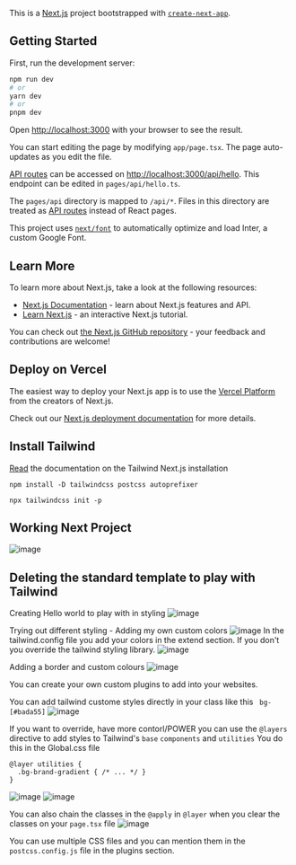 This is a [Next.js](https://nextjs.org/) project bootstrapped with [`create-next-app`](https://github.com/vercel/next.js/tree/canary/packages/create-next-app).

## Getting Started

First, run the development server:

```bash
npm run dev
# or
yarn dev
# or
pnpm dev
```

Open [http://localhost:3000](http://localhost:3000) with your browser to see the result.

You can start editing the page by modifying `app/page.tsx`. The page auto-updates as you edit the file.

[API routes](https://nextjs.org/docs/api-routes/introduction) can be accessed on [http://localhost:3000/api/hello](http://localhost:3000/api/hello). This endpoint can be edited in `pages/api/hello.ts`.

The `pages/api` directory is mapped to `/api/*`. Files in this directory are treated as [API routes](https://nextjs.org/docs/api-routes/introduction) instead of React pages.

This project uses [`next/font`](https://nextjs.org/docs/basic-features/font-optimization) to automatically optimize and load Inter, a custom Google Font.

## Learn More

To learn more about Next.js, take a look at the following resources:

- [Next.js Documentation](https://nextjs.org/docs) - learn about Next.js features and API.
- [Learn Next.js](https://nextjs.org/learn) - an interactive Next.js tutorial.

You can check out [the Next.js GitHub repository](https://github.com/vercel/next.js/) - your feedback and contributions are welcome!

## Deploy on Vercel

The easiest way to deploy your Next.js app is to use the [Vercel Platform](https://vercel.com/new?utm_medium=default-template&filter=next.js&utm_source=create-next-app&utm_campaign=create-next-app-readme) from the creators of Next.js.

Check out our [Next.js deployment documentation](https://nextjs.org/docs/deployment) for more details.


## Install Tailwind
[Read](https://tailwindcss.com/docs/guides/nextjs) the documentation on the Tailwind Next.js installation

`npm install -D tailwindcss postcss autoprefixer`

`npx tailwindcss init -p` 

## Working Next Project
![image](https://user-images.githubusercontent.com/83961643/225888840-39b1bf4f-3a30-4d3a-a88d-fdd10771df58.png)

## Deleting the standard template to play with Tailwind
Creating Hello world to play with in styling 
![image](https://user-images.githubusercontent.com/83961643/225898616-4129beec-934b-4969-becb-dae63f668b90.png)

Trying out different styling - Adding my own custom colors
![image](https://user-images.githubusercontent.com/83961643/225907434-de389832-275b-42f3-ac3e-171be85188aa.png)
In the tailwind.config file you add your colors in the extend section. If you don't you override the tailwind styling library.
![image](https://user-images.githubusercontent.com/83961643/226188864-c71f1fbd-b4f4-4459-aca0-0155c583bd8d.png)


Adding a border and custom colours 
![image](https://user-images.githubusercontent.com/83961643/226188772-f27beb9c-7319-48fb-9a65-ae74dd5ee801.png)

You can create your own custom plugins to add into your websites. 

You can add tailwind custome styles directly in your class like this 
` bg-[#bada55]`
![image](https://user-images.githubusercontent.com/83961643/226196780-f4bfad48-0e1c-4dac-8e5b-7ad59d638673.png)

If you want to override, have more contorl/POWER you can use the `@layers` directive to add styles to Tailwind's `base` `components` and `utilities` 
You do this in the Global.css file 

``` 
@layer utilities {
  .bg-brand-gradient { /* ... */ }
}
```
![image](https://user-images.githubusercontent.com/83961643/226197761-ba5b3740-dda1-4947-8e75-af8ca6e4a699.png)
![image](https://user-images.githubusercontent.com/83961643/226197781-7bea8ad7-1a7c-4ed7-8742-ae5962c19ff8.png)

You can also chain the classes in the `@apply` in `@layer` when you clear the classes on your `page.tsx` file 
![image](https://user-images.githubusercontent.com/83961643/226198098-ebbf0878-2dec-4139-854c-712d37ba60e0.png)

You can use multiple CSS files and you can mention them in the `postcss.config.js` file in the plugins section. 
